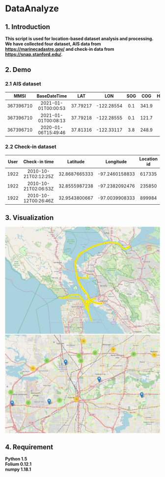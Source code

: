 # DataAnalyze

## 1. Introduction
__This script is used for location-based dataset analysis and processing.__  
__We have collected four dataset, AIS data from https://marinecadastre.gov/ and check-in 
 data from https://snap.stanford.edu/.__

## 2. Demo

### 2.1 AIS dataset
|   MMSI   | BaseDateTime  | LAT | LON | SOG | COG | Heading|
|:----:|  :----:  | :----:  | :----: |:----:|:----:|:----:|
| 367396710 | 2021-01-01T00:00:53  |37.79217 | -122.28554 |0.1 |341.9 |270|
| 367396710 |2021-01-01T00:08:13   | 37.79218 |-122.28555 | 0.1  |121.7 |266|
| 367396710 | 2020-01-06T15:49:46  | 37.81316 |-122.33117| 3.8  | 248.9 |60|

### 2.2 Check-in dataset
|   User   | Check-in time  | Latitude | Longitude | Location id|
|:----:|  :----:  | :----:  | :----: |:----:|
| 1922 | 2010-10-21T02:12:25Z  |32.8687665333 | -97.2460158833 |617335|
| 1922 |2010-10-21T02:06:53Z   |32.8555987238 |-97.2382092476 | 235850|
| 1922| 2010-10-12T00:26:46Z   | 32.9543800667 |-97.0039908333 | 899984|

## 3. Visualization
![demo1](https://github.com/AmazingCY/DataAnalyze/blob/main/visualization/demo1.JPG)
![demo2](https://github.com/AmazingCY/DataAnalyze/blob/main/visualization/demo2.JPG)

## 4. Requirement
 __Python 1.5  
     Folium 0.12.1  
     numpy 1.18.1__
